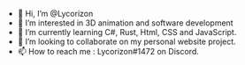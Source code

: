- 👋 Hi, I’m @Lycorizon
- 👀 I’m interested in 3D animation and software development
- 🌱 I’m currently learning C#, Rust, Html, CSS and JavaScript.
- 💞️ I’m looking to collaborate on my personal website project.
- 📫 How to reach me : Lycorizon#1472 on Discord.
